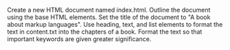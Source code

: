 Create a new HTML document named index.html.
Outline the document using the base HTML elements.
Set the title of the document to "A book about markup languages".
Use heading, text, and list elements to format the text in content.txt into the chapters of a book.
Format the text so that important keywords are given greater significance.